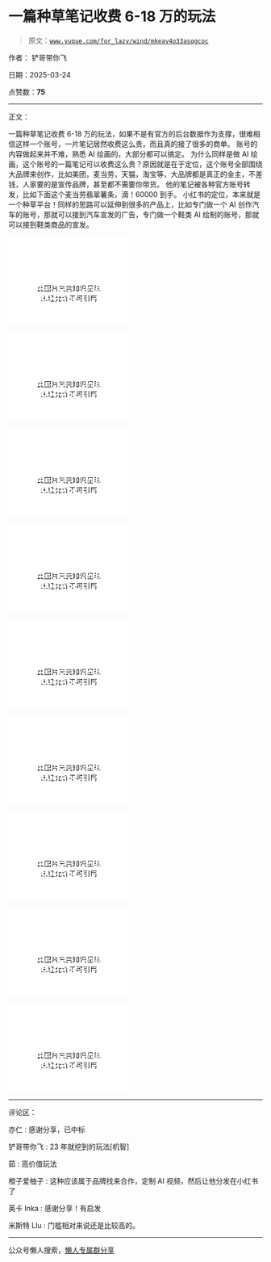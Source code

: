 # 一篇种草笔记收费 6-18 万的玩法

> 原文：[`www.yuque.com/for_lazy/wind/mkeay4o33asqgcoc`](https://www.yuque.com/for_lazy/wind/mkeay4o33asqgcoc)

作者： 铲哥带你飞

日期：2025-03-24

点赞数：**75**

* * *

正文：

一篇种草笔记收费 6-18 万的玩法，如果不是有官方的后台数据作为支撑，很难相信这样一个账号，一片笔记居然收费这么贵，而且真的接了很多的商单。
账号的内容做起来并不难，熟悉 AI 绘画的，大部分都可以搞定。
为什么同样是做 AI 绘画，这个账号的一篇笔记可以收费这么贵？原因就是在于定位，这个账号全部围绕大品牌来创作，比如美团，麦当劳，天猫，淘宝等，大品牌都是真正的金主，不差钱，人家要的是宣传品牌，甚至都不需要你带货。
他的笔记被各种官方账号转发，比如下面这个麦当劳翡翠薯条，滴！60000 到手。
小红书的定位，本来就是一个种草平台！同样的思路可以延伸到很多的产品上，比如专门做一个 AI 创作汽车的账号，那就可以接到汽车宣发的广告，专门做一个鞋类 AI 绘制的账号，那就可以接到鞋类商品的宣发。

![](img/9de4b3dc8e0b89fb0f2d7d7f8cf9401e.png "None")

![](img/9b82d57bdbfe4cde7cde8b93d24f12d0.png "None")

![](img/39b67819d3ba3628a2dd092e7d6d6dcf.png "None")

![](img/c604e4654475507a0832f7a87b29b3f1.png "None")

![](img/3e611639e40b6d8f498fd46ddf5ff690.png "None")

![](img/55c22009198633bae78147f2ea471c37.png "None")

![](img/5f2691d5712bddc500ae2b166d320012.png "None")

![](img/27e8171fd647bf21866660466d3b1578.png "None")

![](img/7136f43971b1aadb7a27f8fe77074aac.png "None")

* * *

评论区：

亦仁 : 感谢分享，已中标

铲哥带你飞 : 23 年就挖到的玩法[机智]

茹 : 高价值玩法

橙子爱柚子 : 这种应该属于品牌找来合作，定制 AI 视频，然后让他分发在小红书了

英卡 Inka : 感谢分享！有启发

米斯特 LIu : 门槛相对来说还是比较高的。

* * *

公众号懒人搜索，[懒人专属群分享](https://lazybook.fun/#/blog/group)